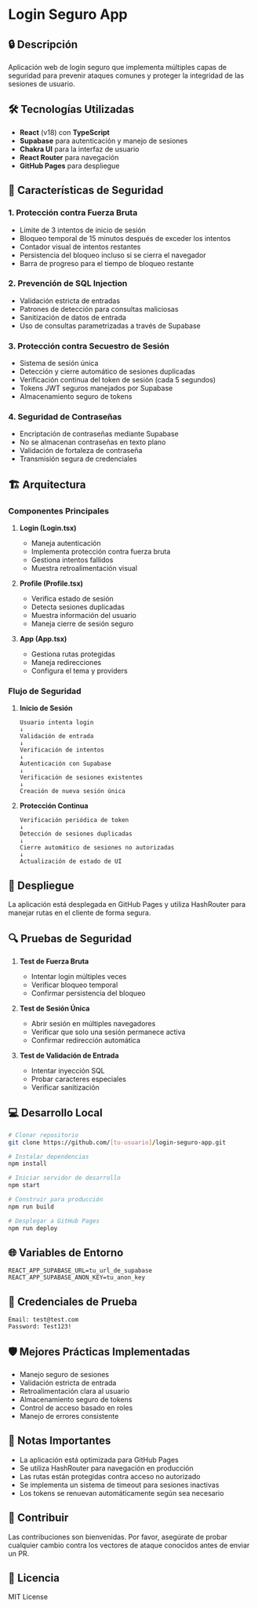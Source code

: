 # Login Seguro App

## 🔒 Descripción
Aplicación web de login seguro que implementa múltiples capas de seguridad para prevenir ataques comunes y proteger la integridad de las sesiones de usuario.

## 🛠️ Tecnologías Utilizadas
- **React** (v18) con **TypeScript**
- **Supabase** para autenticación y manejo de sesiones
- **Chakra UI** para la interfaz de usuario
- **React Router** para navegación
- **GitHub Pages** para despliegue

## 🔐 Características de Seguridad

### 1. Protección contra Fuerza Bruta
- Límite de 3 intentos de inicio de sesión
- Bloqueo temporal de 15 minutos después de exceder los intentos
- Contador visual de intentos restantes
- Persistencia del bloqueo incluso si se cierra el navegador
- Barra de progreso para el tiempo de bloqueo restante

### 2. Prevención de SQL Injection
- Validación estricta de entradas
- Patrones de detección para consultas maliciosas
- Sanitización de datos de entrada
- Uso de consultas parametrizadas a través de Supabase

### 3. Protección contra Secuestro de Sesión
- Sistema de sesión única
- Detección y cierre automático de sesiones duplicadas
- Verificación continua del token de sesión (cada 5 segundos)
- Tokens JWT seguros manejados por Supabase
- Almacenamiento seguro de tokens

### 4. Seguridad de Contraseñas
- Encriptación de contraseñas mediante Supabase
- No se almacenan contraseñas en texto plano
- Validación de fortaleza de contraseña
- Transmisión segura de credenciales

## 🏗️ Arquitectura

### Componentes Principales
1. **Login (Login.tsx)**
   - Maneja autenticación
   - Implementa protección contra fuerza bruta
   - Gestiona intentos fallidos
   - Muestra retroalimentación visual

2. **Profile (Profile.tsx)**
   - Verifica estado de sesión
   - Detecta sesiones duplicadas
   - Muestra información del usuario
   - Maneja cierre de sesión seguro

3. **App (App.tsx)**
   - Gestiona rutas protegidas
   - Maneja redirecciones
   - Configura el tema y providers

### Flujo de Seguridad
1. **Inicio de Sesión**
   ```
   Usuario intenta login
   ↓
   Validación de entrada
   ↓
   Verificación de intentos
   ↓
   Autenticación con Supabase
   ↓
   Verificación de sesiones existentes
   ↓
   Creación de nueva sesión única
   ```

2. **Protección Continua**
   ```
   Verificación periódica de token
   ↓
   Detección de sesiones duplicadas
   ↓
   Cierre automático de sesiones no autorizadas
   ↓
   Actualización de estado de UI
   ```

## 🚀 Despliegue
La aplicación está desplegada en GitHub Pages y utiliza HashRouter para manejar rutas en el cliente de forma segura.

## 🔍 Pruebas de Seguridad
1. **Test de Fuerza Bruta**
   - Intentar login múltiples veces
   - Verificar bloqueo temporal
   - Confirmar persistencia del bloqueo

2. **Test de Sesión Única**
   - Abrir sesión en múltiples navegadores
   - Verificar que solo una sesión permanece activa
   - Confirmar redirección automática

3. **Test de Validación de Entrada**
   - Intentar inyección SQL
   - Probar caracteres especiales
   - Verificar sanitización

## 💻 Desarrollo Local

```bash
# Clonar repositorio
git clone https://github.com/[tu-usuario]/login-seguro-app.git

# Instalar dependencias
npm install

# Iniciar servidor de desarrollo
npm start

# Construir para producción
npm run build

# Desplegar a GitHub Pages
npm run deploy
```

## 🌐 Variables de Entorno
```env
REACT_APP_SUPABASE_URL=tu_url_de_supabase
REACT_APP_SUPABASE_ANON_KEY=tu_anon_key
```

## 🔑 Credenciales de Prueba
```
Email: test@test.com
Password: Test123!
```

## 🛡️ Mejores Prácticas Implementadas
- Manejo seguro de sesiones
- Validación estricta de entrada
- Retroalimentación clara al usuario
- Almacenamiento seguro de tokens
- Control de acceso basado en roles
- Manejo de errores consistente

## 📝 Notas Importantes
- La aplicación está optimizada para GitHub Pages
- Se utiliza HashRouter para navegación en producción
- Las rutas están protegidas contra acceso no autorizado
- Se implementa un sistema de timeout para sesiones inactivas
- Los tokens se renuevan automáticamente según sea necesario

## 🤝 Contribuir
Las contribuciones son bienvenidas. Por favor, asegúrate de probar cualquier cambio contra los vectores de ataque conocidos antes de enviar un PR.

## 📄 Licencia
MIT License